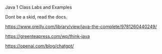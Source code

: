 Java 1 Class Labs and Examples

Dont be a skid, read the docs.

https://www.oreilly.com/library/view/java-the-complete/9781260440249/

https://greenteapress.com/wp/think-java

https://openai.com/blog/chatgpt/
